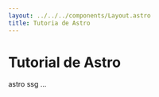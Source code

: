 ```yaml
---
layout: ../../../components/Layout.astro
title: Tutoria de Astro
---
```


# Tutorial de Astro 

astro ssg ...